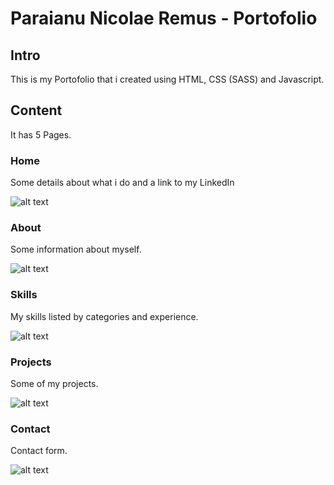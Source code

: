 # Paraianu Nicolae Remus - Portofolio

## Intro

This is my Portofolio that i created using HTML, CSS (SASS) and Javascript.

## Content

It has 5 Pages.

### Home

Some details about what i do and a link to my LinkedIn

![alt text][Home]
    
[Home]: https://github.com/Paraianu-Remus/paraianu-remus.github.io/assets/99686102/1129bfe4-6b78-4899-b1f0-9886b5959b9e

### About

Some information about myself.

![alt text][About]
    
[About]: https://github.com/Paraianu-Remus/paraianu-remus.github.io/assets/99686102/17308410-038c-439c-966f-11fe28758308

### Skills

My skills listed by categories and experience.

![alt text][Skills]
    
[Skills]: https://github.com/Paraianu-Remus/paraianu-remus.github.io/assets/99686102/4e0d42c5-767b-4849-b342-40a4ecbbd633

### Projects

Some of my projects.

![alt text][Projects]
    
[Projects]: https://github.com/Paraianu-Remus/paraianu-remus.github.io/assets/99686102/2d6204ab-b9b1-49d0-ae55-ed413e44d9ac

### Contact

Contact form.

![alt text][Contact]
    
[Contact]: https://github.com/Paraianu-Remus/paraianu-remus.github.io/assets/99686102/56b6927b-a27c-40c8-842a-70da178f87dd
